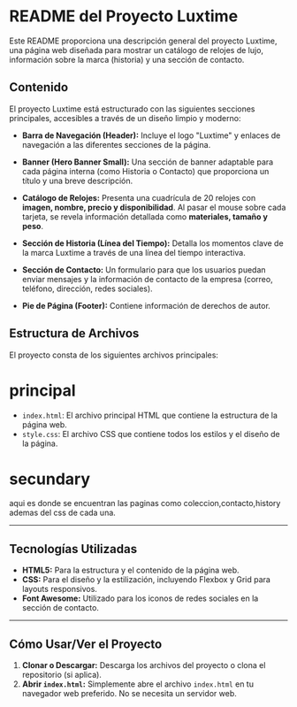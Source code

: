 # README del Proyecto Luxtime

Este README proporciona una descripción general del proyecto Luxtime, una página web diseñada para mostrar un catálogo de relojes de lujo, información sobre la marca (historia) y una sección de contacto.


## Contenido

El proyecto Luxtime está estructurado con las siguientes secciones principales, accesibles a través de un diseño limpio y moderno:

* **Barra de Navegación (Header):** Incluye el logo "Luxtime" y enlaces de navegación a las diferentes secciones de la página.

* **Banner (Hero Banner Small):** Una sección de banner adaptable para cada página interna (como Historia o Contacto) que proporciona un título y una breve descripción.

* **Catálogo de Relojes:** Presenta una cuadrícula de 20 relojes con **imagen, nombre, precio y disponibilidad**. Al pasar el mouse sobre cada tarjeta, se revela información detallada como **materiales, tamaño y peso**.

* **Sección de Historia (Línea del Tiempo):** Detalla los momentos clave de la marca Luxtime a través de una línea del tiempo interactiva.

* **Sección de Contacto:** Un formulario para que los usuarios puedan enviar mensajes y la información de contacto de la empresa (correo, teléfono, dirección, redes sociales).

* **Pie de Página (Footer):** Contiene información de derechos de autor.



## Estructura de Archivos

El proyecto consta de los siguientes archivos principales:

# principal
* `index.html`: El archivo principal HTML que contiene la estructura de la página web.
* `style.css`: El archivo CSS que contiene todos los estilos y el diseño de la página.

# secundary
aqui es donde se encuentran las paginas como coleccion,contacto,history ademas del css de cada una.

---

## Tecnologías Utilizadas

* **HTML5:** Para la estructura y el contenido de la página web.
* **CSS:** Para el diseño y la estilización, incluyendo Flexbox y Grid para layouts responsivos.
* **Font Awesome:** Utilizado para los iconos de redes sociales en la sección de contacto.

---


## Cómo Usar/Ver el Proyecto

1.  **Clonar o Descargar:** Descarga los archivos del proyecto o clona el repositorio (si aplica).
2.  **Abrir `index.html`:** Simplemente abre el archivo `index.html` en tu navegador web preferido. No se necesita un servidor web.

